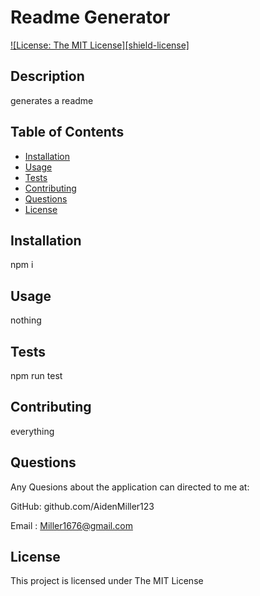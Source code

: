 #  Readme Generator

  [![License: The MIT License][shield-license]](#)


  ## Description
  
  generates a readme
  

  
  ## Table of Contents
  
  - [Installation](#installation)
  - [Usage](#usage)
  - [Tests](#tests)
  - [Contributing](#contributing)
  - [Questions](#questions)
  - [License](#license)
  
  ## Installation

  
  npm i
   
  
  ## Usage
  
  
  nothing
 
  
  ## Tests
  
  npm run test

  ## Contributing
  
  everything
  
  ## Questions
  
  Any Quesions about the application can directed to me at:
  
  GitHub: github.com/AidenMiller123
  
  Email : Miller1676@gmail.com
  
  
  ## License
  
  This project is licensed under The MIT License

